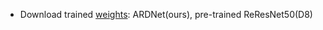 - Download trained [weights](https://pan.baidu.com/s/1ssS9YYIM57gvg45Zfq4kyg?pwd=bpuu): ARDNet(ours), pre-trained ReResNet50(D8)
